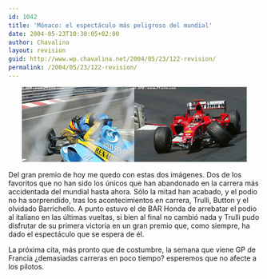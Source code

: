 ```yaml
---
id: 1042
title: 'Mónaco: el espectáculo más peligroso del mundial'
date: 2004-05-23T10:30:05+02:00
author: Chavalina
layout: revision
guid: http://www.wp.chavalina.net/2004/05/23/122-revision/
permalink: /2004/05/23/122-revision/
---
```

<p align="center">
  <img src="/imagenes/fotos/alonsobroken.jpg" width="225" height="150" /><img src="/imagenes/fotos/shumacherbroken.jpg" width="225" height="150" />
</p>

Del gran premio de hoy me quedo con estas dos imágenes. Dos de los favoritos que no han sido los &uacute;nicos que han abandonado en la carrera más accidentada del mundial hasta ahora. Sólo la mitad han acabado, y el podio no ha sorprendido, tras los acontecimientos en carrera, Trulli, Button y el olvidado Barrichello. A punto estuvo el de BAR Honda de arrebatar el podio al italiano en las &uacute;ltimas vueltas, si bien al final no cambió nada y Trulli pudo disfrutar de su primera victoria en un gran premio que, como siempre, ha dado el espectáculo que se espera de él. 

La próxima cita, más pronto que de costumbre, la semana que viene GP de Francia &iquest;demasiadas carreras en poco tiempo? esperemos que no afecte a los pilotos.